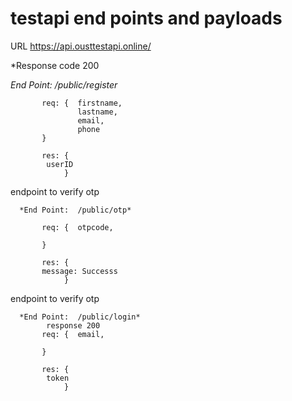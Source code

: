 # testapi end points and payloads

URL https://api.ousttestapi.online/


*Response code 200

*End Point:  /public/register*
            
           req: {  firstname,
                   lastname,
                   email,
                   phone
           }

           res: {
           	userID
                }

endpoint to verify otp


      *End Point:  /public/otp*
            
           req: {  otpcode,
                   
           }

           res: {
           message: Successs
                }



endpoint to verify otp

      *End Point:  /public/login*
            response 200
           req: {  email,
                   
           }

           res: {
           	token
                }




